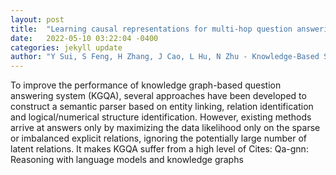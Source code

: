 ```yaml
---
layout: post
title:  "Learning causal representations for multi-hop question answering over knowledge graphs"
date:   2022-05-10 03:22:04 -0400
categories: jekyll update
author: "Y Sui, S Feng, H Zhang, J Cao, L Hu, N Zhu - Knowledge-Based Systems, 2022"
---
```

To improve the performance of knowledge graph-based question answering system (KGQA), several approaches have been developed to construct a semantic parser based on entity linking, relation identification and logical/numerical structure identification. However, existing methods arrive at answers only by maximizing the data likelihood only on the sparse or imbalanced explicit relations, ignoring the potentially large number of latent relations. It makes KGQA suffer from a high level of Cites: Qa-gnn: Reasoning with language models and knowledge graphs